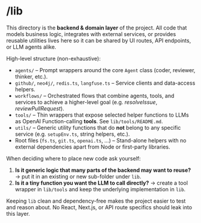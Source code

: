 # /lib

This directory is the **backend & domain layer** of the project. All code that models business logic, integrates with external services, or provides reusable utilities lives here so it can be shared by UI routes, API endpoints, or LLM agents alike.

High-level structure (non-exhaustive):

- `agents/` – Prompt wrappers around the core `Agent` class (coder, reviewer, thinker, etc.).
- `github/`, `neo4j/`, `redis.ts`, `langfuse.ts` – Service clients and data-access helpers.
- `workflows/` – Orchestrated flows that combine agents, tools, and services to achieve a higher-level goal (e.g. _resolveIssue_, _reviewPullRequest_).
- `tools/` – Thin wrappers that expose selected helper functions to LLMs as OpenAI Function-calling **tools**. See `lib/tools/README.md`.
- `utils/` – Generic utility functions that do **not** belong to any specific service (e.g. `setupEnv.ts`, string helpers, etc.).
- Root files (`fs.ts`, `git.ts`, `openai.ts`, …) – Stand-alone helpers with no external dependencies apart from Node or first-party libraries.

When deciding where to place new code ask yourself:

1. **Is it generic logic that many parts of the backend may want to reuse?** → put it in an existing or new sub-folder under `lib`.
2. **Is it a tiny function you want the LLM to call directly?** → create a tool wrapper in `lib/tools` and keep the underlying implementation in `lib`.

Keeping `lib` clean and dependency-free makes the project easier to test and reason about. No React, Next.js, or API route specifics should leak into this layer.
